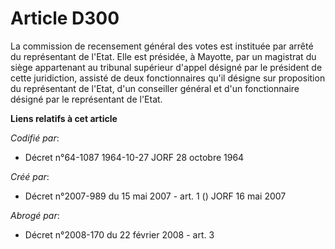 # Article D300

La commission de recensement général des votes est instituée par arrêté du représentant de l'Etat. Elle est présidée, à
Mayotte, par un magistrat du siège appartenant au tribunal supérieur d'appel désigné par le président de cette juridiction,
assisté de deux fonctionnaires qu'il désigne sur proposition du représentant de l'Etat, d'un conseiller général et d'un
fonctionnaire désigné par le représentant de l'Etat.

**Liens relatifs à cet article**

_Codifié par_:

  - Décret n°64-1087 1964-10-27 JORF 28 octobre 1964

_Créé par_:

  - Décret n°2007-989 du 15 mai 2007 - art. 1 () JORF 16 mai 2007

_Abrogé par_:

  - Décret n°2008-170 du 22 février 2008 - art. 3

